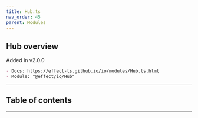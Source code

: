 ```yaml
---
title: Hub.ts
nav_order: 45
parent: Modules
---
```


## Hub overview

Added in v2.0.0

```md
- Docs: https://effect-ts.github.io/io/modules/Hub.ts.html
- Module: "@effect/io/Hub"
```

---

<h2 class="text-delta">Table of contents</h2>

---
